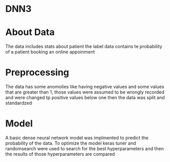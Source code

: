 # DNN3

# About Data
The data includes stats about patient 
the label data contains te probability of a patient booking an online appoinment 

# Preprocessing
The data has some anomolies like having negative values and some values that are greater than 1, those values were assumed to be wrongly recorded and were changed 
tp positive values below one 
then the data was split and standardzed

# Model
A basic dense neural network model was implmented to predict the probability of the data. To optimize the model keras tuner and randomsearch were used 
to search for the best hyperparameters and then the results of those hyperparameters are compared
